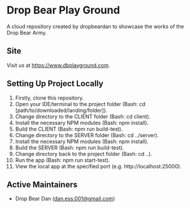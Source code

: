 # Drop Bear Play Ground

A cloud repository created by dropbeardan to showcase the works of the Drop Bear Army.

## Site
Visit us at https://www.dbplayground.com.

## Setting Up Project Locally
1. Firstly, clone this repository.
1. Open your IDE/terminal to the project folder (Bash: cd [path/to/downloaded/landing/folder]).
1. Change directory to the CLIENT folder (Bash: cd client).
1. Install the necessary NPM modules (Bash: npm install).
1. Build the CLIENT (Bash: npm run build-test).
1. Change directory to the SERVER folder (Bash: cd ../server).
1. Install the necessary NPM modules (Bash: npm install).
1. Build the SERVER (Bash: npm run build-test).
1. Change directory back to the project folder (Bash: cd ..).
1. Run the app (Bash: npm run start-test).
1. View the local app at the specified port (e.g. http://localhost:25000).

## Active Maintainers
- Drop Bear Dan (dan.ess.001@gmail.com)

